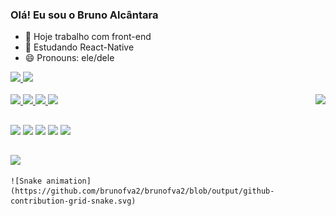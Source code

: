 ### Olá! Eu sou o Bruno Alcântara 

- 🔭 Hoje trabalho com front-end
- 🌱 Estudando React-Native
- 😄 Pronouns: ele/dele

<div>
  <a href="https://github.com/brunofva2">
  <img height="180em" src="https://github-readme-stats.vercel.app/api?username=brunofva2&show_icons=true&theme=radical&include_all_commits=true&count_private=true"/>
  <img height="180em" src="https://github-readme-stats.vercel.app/api/top-langs/?username=brunofva2&layout=compact&langs_count=7&theme=radical"/>
</div> 
  <div style="display inline_block"><br>
    <img align="right" alt"brunog-gif" height="100" width"130" src="https://cdn.discordapp.com/attachments/464313411296165908/912514749550436392/Webp.net-resizeimage.gif">
    <img aling="center" alt"bruno-Js" height="30" width"40" src="https://img.shields.io/badge/JavaScript-F7DF1E?style=for-the-badge&logo=javascript&logoColor=black">
    <img aling="center" alt"bruno-Css" height="30" width"40" src="https://img.shields.io/badge/CSS-239120?&style=for-the-badge&logo=css3&logoColor=white">
    <img aling="center" alt"bruno-React" height="30" width"40" src="https://img.shields.io/badge/React-20232A?style=for-the-badge&logo=react&logoColor=61DAFB">
    <img aling="center" alt"bruno-React-Native" height="30" width"40" src="https://img.shields.io/badge/React_Native-20232A?style=for-the-badge&logo=react&logoColor=61DAFB">
  </div>
 
  ##
  
 <div>
   <a href="https://wa.me/5521972924761" target="_blank"><img src="https://img.shields.io/badge/WhatsApp-25D366?style=for-the-badge&logo=whatsapp&logoColor=white" 
                                                              target="_blank"></a>
  <a href="mailto:brunofva0@hotmail.com?" target="_blank"><img src="https://img.shields.io/badge/Microsoft_Outlook-0078D4?style=for-the-badge&logo=microsoft-outlook&logoColor=white"
                                                             target="_blank"></a>
   <a href="https://www.linkedin.com/in/bruno-alcântara-366085225/" target="_blank"><img src="https://img.shields.io/badge/LinkedIn-0077B5?style=for-the-badge&logo=linkedin&logoColor=white" target="_blank"></a>
  <a href="https://www.instagram.com/brunofva1/" target="_blank"><img src=https://img.shields.io/badge/Instagram-E4405F?style=for-the-badge&logo=instagram&logoColor=white target="_blank"></a>
     <a href="https://discord.gg/GfhAknhyHv" target="_blank"><img src="https://img.shields.io/badge/Discord-7289DA?style=for-the-badge&logo=discord&logoColor=white" target="_blank"></a>
  </div>
  
  ##
  
  <div>
   <img aling="center" alt"plataforma" height="30" width"40" src="https://img.shields.io/badge/Windows-0078D6?style=for-the-badge&logo=windows&logoColor=white"
        </div>
    
    ![Snake animation](https://github.com/brunofva2/brunofva2/blob/output/github-contribution-grid-snake.svg)
    

